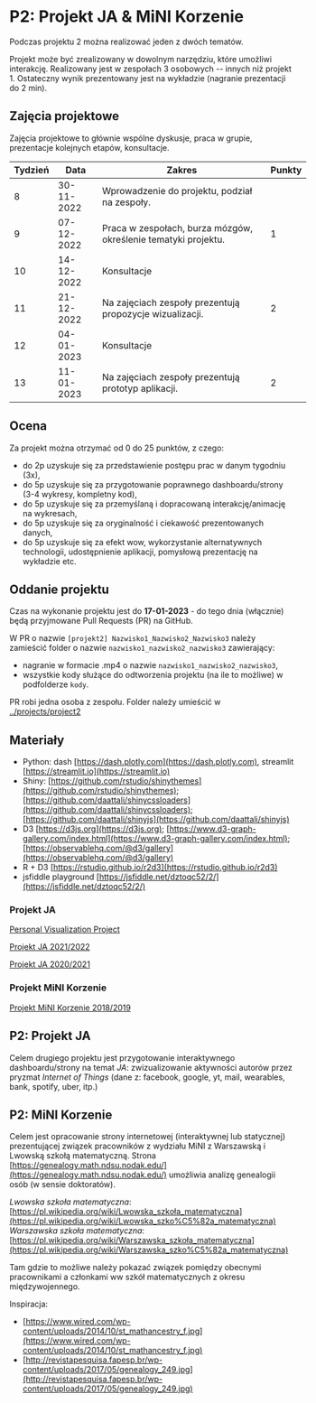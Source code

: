 # P2: Projekt JA & MiNI Korzenie
Podczas projektu 2 można realizować jeden z dwóch tematów.

Projekt może być zrealizowany w dowolnym narzędziu, które umożliwi interakcję. Realizowany jest w zespołach 3 osobowych -- innych niż projekt 1. Ostateczny wynik prezentowany jest na wykładzie (nagranie prezentacji do 2 min).

## Zajęcia projektowe

Zajęcia projektowe to głównie wspólne dyskusje, praca w grupie, prezentacje kolejnych etapów, konsultacje.

<table style="undefined;table-layout: fixed; width: 526px"> <colgroup> <col style="width: 59.116667px"> <col style="width: 82.116667px"> <col style="width: 331.116667px"> <col style="width: 54.116667px"> </colgroup> <thead> <tr> <th>Tydzień</th> <th>Data</th> <th>Zakres</th> <th>Punkty</th> </tr> </thead> <tbody> <tr> <td>8<br></td> <td>30-11-2022</td> <td>Wprowadzenie do projektu, podział na zespoły.</td> <td></td> </tr> <tr> <td>9</td> <td>07-12-2022</td> <td>Praca w zespołach, burza mózgów, określenie tematyki projektu.</td> <td>1</td> </tr> <tr> <td>10<br></td> <td>14-12-2022</td> <td>Konsultacje </td> <td></td> </tr> <tr> <td>11<br></td> <td>21-12-2022</td> <td>Na zajęciach zespoły prezentują propozycje wizualizacji.</td> <td>2</td> </tr> <tr> <td>12</td> <td>04-01-2023</td> <td>Konsultacje</td> <td></td> </tr> <tr> <td>13</td> <td>11-01-2023</td> <td>Na zajęciach zespoły prezentują prototyp aplikacji.</td> <td>2</td> </tr> </tbody> </table>

## Ocena

Za projekt można otrzymać od 0 do 25 punktów, z czego:

-   do 2p uzyskuje się za przedstawienie postępu prac w danym tygodniu (3x),
-   do 5p uzyskuje się za przygotowanie poprawnego dashboardu/strony (3-4 wykresy, kompletny kod),
-   do 5p uzyskuje się za przemyślaną i dopracowaną interakcję/animację na wykresach,
-   do 5p uzyskuje się za oryginalność i ciekawość prezentowanych danych,
-   do 5p uzyskuje się za efekt wow, wykorzystanie alternatywnych technologii, udostępnienie aplikacji, pomysłową prezentację na wykładzie etc.

## Oddanie projektu

Czas na wykonanie projektu jest do **17-01-2023** - do tego dnia (włącznie) będą przyjmowane Pull Requests (PR) na GitHub.

W PR o nazwie `[projekt2] Nazwisko1_Nazwisko2_Nazwisko3` należy zamieścić folder o nazwie `nazwisko1_nazwisko2_nazwisko3` zawierający:

-   nagranie w formacie .mp4 o nazwie `nazwisko1_nazwisko2_nazwisko3`,
-   wszystkie kody służące do odtworzenia projektu (na ile to możliwe) w podfolderze `kody`.

PR robi jedna osoba z zespołu. Folder należy umieścić w [../projects/project2](https://github.com/MI2-Education/2023Z-DataVisualizationTechniques/tree/main/projects/project2)

## Materiały

-   Python: dash [](https://dash.plotly.com/)[https://dash.plotly.com](https://dash.plotly.com), streamlit [](https://streamlit.io/)[https://streamlit.io](https://streamlit.io)
-   Shiny: [](https://github.com/rstudio/shinythemes)[https://github.com/rstudio/shinythemes](https://github.com/rstudio/shinythemes); [](https://github.com/daattali/shinycssloaders)[https://github.com/daattali/shinycssloaders](https://github.com/daattali/shinycssloaders); [](https://github.com/daattali/shinyjs)[https://github.com/daattali/shinyjs](https://github.com/daattali/shinyjs)
-   D3 [](https://d3js.org/)[https://d3js.org](https://d3js.org); [](https://www.d3-graph-gallery.com/index.html)[https://www.d3-graph-gallery.com/index.html](https://www.d3-graph-gallery.com/index.html); [](https://observablehq.com/@d3/gallery)[https://observablehq.com/@d3/gallery](https://observablehq.com/@d3/gallery)
-   R + D3 [](https://rstudio.github.io/r2d3)[https://rstudio.github.io/r2d3](https://rstudio.github.io/r2d3)
-   jsfiddle playground [](https://jsfiddle.net/dztoqc52/2/)[https://jsfiddle.net/dztoqc52/2/](https://jsfiddle.net/dztoqc52/2/)

### Projekt JA

[Personal Visualization Project](https://flowingdata.com/2008/09/09/winner-of-the-personal-visualization-project-is/)

[Projekt JA 2021/2022](https://github.com/MI2-Education/2022Z-DataVisualizationTechniques/tree/main/projects/project2)

[Projekt JA 2020/2021](https://github.com/MI2-Education/2021Z-DataVisualizationTechniques/tree/master/projects/project3)

### Projekt MiNI Korzenie

[Projekt MiNI Korzenie 2018/2019](https://github.com/pbiecek/TechnikiWizualizacjiDanych2018/tree/master/Projekt2)

##  P2: Projekt JA

Celem drugiego projektu jest przygotowanie interaktywnego dashboardu/strony na temat _JA_: zwizualizowanie aktywności autorów przez pryzmat _Internet of Things_ (dane z: facebook, google, yt, mail, wearables, bank, spotify, uber, itp.)

## P2: MiNI Korzenie

Celem jest opracowanie strony internetowej (interaktywnej lub statycznej) prezentującej związek pracowników z wydziału MiNI z Warszawską i Lwowską szkołą matematyczną. Strona [](https://genealogy.math.ndsu.nodak.edu/)[https://genealogy.math.ndsu.nodak.edu/](https://genealogy.math.ndsu.nodak.edu/) umożliwia analizę genealogii osób (w sensie doktoratów).

*Lwowska szkoła matematyczna*: [](https://pl.wikipedia.org/wiki/Lwowska_szko%C5%82a_matematyczna)[https://pl.wikipedia.org/wiki/Lwowska_szkoła_matematyczna](https://pl.wikipedia.org/wiki/Lwowska_szko%C5%82a_matematyczna) 
*Warszawska szkoła matematyczna*: [](https://pl.wikipedia.org/wiki/Warszawska_szko%C5%82a_matematyczna)[https://pl.wikipedia.org/wiki/Warszawska_szkoła_matematyczna](https://pl.wikipedia.org/wiki/Warszawska_szko%C5%82a_matematyczna)

Tam gdzie to możliwe należy pokazać związek pomiędzy obecnymi pracownikami a członkami ww szkół matematycznych z okresu międzywojennego.

Inspiracja:
- [](https://www.wired.com/wp-content/uploads/2014/10/st_mathancestry_f.jpg)[https://www.wired.com/wp-content/uploads/2014/10/st_mathancestry_f.jpg](https://www.wired.com/wp-content/uploads/2014/10/st_mathancestry_f.jpg) 
- [](http://revistapesquisa.fapesp.br/wp-content/uploads/2017/05/genealogy_249.jpg)[http://revistapesquisa.fapesp.br/wp-content/uploads/2017/05/genealogy_249.jpg](http://revistapesquisa.fapesp.br/wp-content/uploads/2017/05/genealogy_249.jpg)
